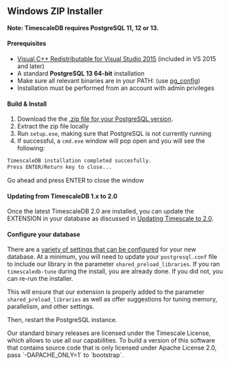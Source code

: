 ## Windows ZIP Installer [](installation-windows)

**Note: TimescaleDB requires PostgreSQL 11, 12 or 13.**

#### Prerequisites

- [Visual C++ Redistributable for Visual Studio 2015][c_plus] (included in VS 2015 and later)
- A standard **PostgreSQL 13 64-bit** installation
- Make sure all relevant binaries are in your PATH: (use [pg_config][])
- Installation must be performed from an account with admin privileges

#### Build & Install

1. Download the the [.zip file for your PostgreSQL version][windows-dl].
1. Extract the zip file locally
1. Run `setup.exe`, making sure that PostgreSQL is not currently running
1. If successful, a `cmd.exe` window will pop open and you will see the following:

```bash
TimescaleDB installation completed succesfully.
Press ENTER/Return key to close...
```
Go ahead and press ENTER to close the window

#### Updating from TimescaleDB 1.x to 2.0
Once the latest TimescaleDB 2.0 are installed, you can update the EXTENSION
in your database as discussed in [Updating Timescale to 2.0][update-tsdb-2].

#### Configure your database

There are a [variety of settings that can be configured][config] for your
new database. At a minimum, you will need to update your `postgresql.conf`
file to include our library in the parameter `shared_preload_libraries`.
If you ran `timescaledb-tune` during the install, you are already done.
If you did not, you can re-run the installer.

This will ensure that our extension is properly added to the parameter
`shared_preload_libraries` as well as offer suggestions for tuning memory,
parallelism, and other settings.

Then, restart the PostgreSQL instance.

<highlight type="tip">
Our standard binary releases are licensed under the Timescale License,
which allows to use all our capabilities.
To build a version of this software that contains
source code that is only licensed under Apache License 2.0, pass `-DAPACHE_ONLY=1`
to `bootstrap`.
</highlight>

[c_plus]: https://www.microsoft.com/en-us/download/details.aspx?id=48145
[pg_config]: https://www.postgresql.org/docs/10/static/app-pgconfig.html
[windows-dl]:  https://timescalereleases.blob.core.windows.net/windows/timescaledb-postgresql-12_2.2.1-windows-amd64.zip
[config]: /administration/configuration/
[contact]: https://www.timescale.com/contact
[slack]: https://slack.timescale.com/
[update-tsdb-2]: /update-timescaledb/update-tsdb-2
